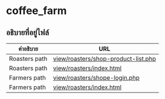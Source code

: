 <h1 class="code-line" data-line-start=0 data-line-end=1 ><a id="coffee_farm_0"></a>coffee_farm</h1>
<h2 class="code-line" data-line-start=2 data-line-end=3 ><a id="_2"></a>อธิบายที่อยู่ไฟล์</h2>
<table class="table table-striped table-bordered">
<thead>
<tr>
<th>คำอธิบาย</th>
<th>URL</th>
</tr>
</thead>
<tbody>
<tr>
<td>Roasters path</td>
<td><a href="https://github.com/joemccann/dillinger/tree/master/plugins/dropbox/README.md">view/roasters/shop-product-list.php</a></td>
</tr>
<tr>
<td>Roasters path</td>
<td><a href="https://github.com/joemccann/dillinger/tree/master/plugins/dropbox/README.md">view/roasters/index.html</a></td>
</tr>
<tr>
<td>Farmers path</td>
<td><a href="https://github.com/joemccann/dillinger/tree/master/plugins/github/README.md">view/roasters/shope-login.php</a></td>
</tr>
<tr>
<td>Farmers path</td>
<td><a href="https://github.com/joemccann/dillinger/tree/master/plugins/googledrive/README.md">view/roasters/index.html</a></td>
</tr>
</tbody>
</table>
